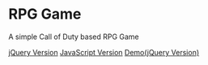 # RPG Game

A simple Call of Duty based RPG Game

[jQuery Version](https://github.com/mmason33/RPG-Game/blob/master/assets/js/game-jquery.js)
[JavaScript Version](https://github.com/mmason33/RPG-Game/blob/master/assets/js/game.js)
[Demo(jQuery Version)](https://mmason33.github.io/RPG-Game/)
